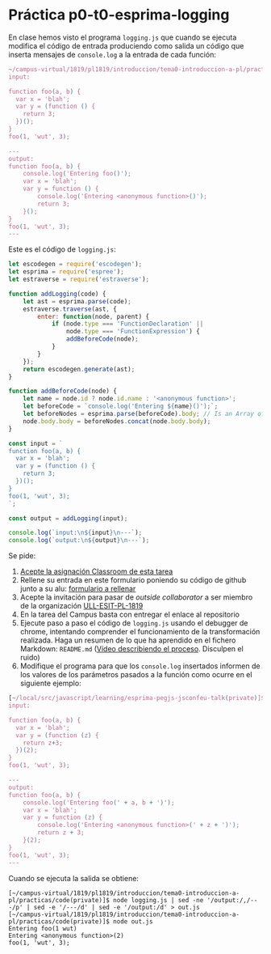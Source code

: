 # Práctica p0-t0-esprima-logging

En clase hemos visto el programa `logging.js` que cuando se ejecuta modifica el código de entrada 
produciendo como salida un código que inserta  mensajes de `console.log` a la entrada de cada 
función:

```js
~/campus-virtual/1819/pl1819/introduccion/tema0-introduccion-a-pl/practicas/code(master)]$ node logging.js
input:

function foo(a, b) {
  var x = 'blah';
  var y = (function () {
    return 3;
  })();
}
foo(1, 'wut', 3);

---
output:
function foo(a, b) {
    console.log('Entering foo()');
    var x = 'blah';
    var y = function () {
        console.log('Entering <anonymous function>()');
        return 3;
    }();
}
foo(1, 'wut', 3);
---
```

Este es el código de `logging.js`: 

```js
let escodegen = require('escodegen');
let esprima = require('espree');
let estraverse = require('estraverse');

function addLogging(code) {
    let ast = esprima.parse(code);
    estraverse.traverse(ast, {
        enter: function(node, parent) {
            if (node.type === 'FunctionDeclaration' ||
                node.type === 'FunctionExpression') {
                addBeforeCode(node);
            }
        }
    });
    return escodegen.generate(ast);
}

function addBeforeCode(node) {
    let name = node.id ? node.id.name : '<anonymous function>';
    let beforeCode = `console.log('Entering ${name}()');`;
    let beforeNodes = esprima.parse(beforeCode).body; // Is an Array of ASTs
    node.body.body = beforeNodes.concat(node.body.body);
}

const input = `
function foo(a, b) {
  var x = 'blah';
  var y = (function () {
    return 3;
  })();
}
foo(1, 'wut', 3);
`;

const output = addLogging(input);

console.log(`input:\n${input}\n---`);
console.log(`output:\n${output}\n---`);
```

Se pide:

1. [Acepte la asignación Classroom de esta tarea](https://classroom.github.com/a/GL7rmVu0)
2. Rellene su entrada en este formulario poniendo su código de github junto a su alu: [formulario a rellenar](https://docs.google.com/forms/d/e/1FAIpQLScBpTDWAqjH6jLstskrwJA1e9kTxWs86lPDVjXm0SsZ-SSiiA/viewform?usp=sf_link)
3. Acepte la invitación para pasar de *outside collaborator* a ser miembro de la organización [ULL-ESIT-PL-1819](https://github.com/ULL-ESIT-PL-1819)
3. En la tarea del Campus basta con entregar el enlace al repositorio
3. Ejecute paso a paso el código de `logging.js` usando el debugger de chrome, intentando comprender el funcionamiento de la transformación realizada. Haga un resumen de lo que ha aprendido en el fichero Markdown: `README.md` ([Vídeo describiendo el proceso](https://youtu.be/5cju6jLmX88). Disculpen el ruido)
4. Modifique el programa para que los `console.log` insertados informen de los valores de los parámetros pasados a la función como ocurre en el siguiente ejemplo:

```js
[~/local/src/javascript/learning/esprima-pegjs-jsconfeu-talk(private)]$ node logging.js
input:

function foo(a, b) {
  var x = 'blah';
  var y = (function (z) {
    return z+3;
  })(2);
}
foo(1, 'wut', 3);

---
output:
function foo(a, b) {
    console.log('Entering foo(' + a, b + ')');
    var x = 'blah';
    var y = function (z) {
        console.log('Entering <anonymous function>(' + z + ')');
        return z + 3;
    }(2);
}
foo(1, 'wut', 3);
---
```
Cuando se ejecuta la salida se obtiene:
```
[~/campus-virtual/1819/pl1819/introduccion/tema0-introduccion-a-pl/practicas/code(private)]$ node logging.js | sed -ne '/output:/,/---/p' | sed -e '/---/d' | sed -e '/output:/d' > out.js
[~/campus-virtual/1819/pl1819/introduccion/tema0-introduccion-a-pl/practicas/code(private)]$ node out.js 
Entering foo(1 wut)
Entering <anonymous function>(2)
foo(1, 'wut', 3);
```